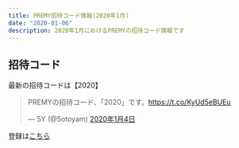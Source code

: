 ```yaml
---
title: PREMY招待コード情報(2020年1月)
date: "2020-01-06"
description: 2020年1月におけるPREMYの招待コード情報です
---
```

## 招待コード
最新の招待コードは【2020】
<blockquote class="twitter-tweet" data-lang="ja" data-theme="dark"><p lang="ja" dir="ltr">PREMYの招待コード、「2020」です。<a href="https://t.co/KyUd5eBUEu">https://t.co/KyUd5eBUEu</a></p>&mdash; 5Y (@5otoyam) <a href="https://twitter.com/5otoyam/status/1213323499072188416?ref_src=twsrc%5Etfw">2020年1月4日</a></blockquote> <script async src="https://platform.twitter.com/widgets.js" charset="utf-8"></script>

登録は[こちら](https://premy.app/)